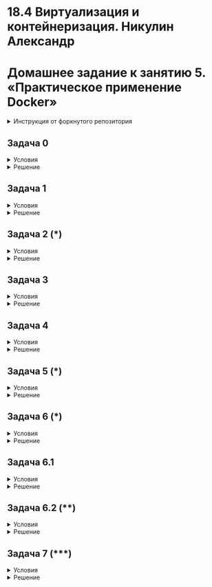 # 18.4 Виртуализация и контейнеризация.  Никулин Александр
# Домашнее задание к занятию 5. «Практическое применение Docker»

<details>
  <summary>Инструкция от форкнутого репозитория</summary>

  # shvirtd-example-python

  Example Flask-application for docker compose training.
  ## Installation
  First, you need to clone this repository:
  
  ```bash
  git clone https://github.com/netology-code/shvirtd-example-python.git
  ```
  
  Now, we will need to create a virtual environment and install all the dependencies:
  
  ```bash
  python3 -m venv venv  # on Windows, use "python -m venv venv" instead
  . venv/bin/activate   # on Windows, use "venv\Scripts\activate" instead
  pip install -r requirements.txt
  python main.py
  ```
  You need to run Mysql database and provide following ENV-variables for connection:  
  - DB_HOST (default: '127.0.0.1')
  - DB_USER (default: 'app')
  - DB_PASSWORD (default: 'very_strong')
  - DB_NAME (default: 'example')
  
  The applications will always running on http://localhost:5000.  
  To exit venv just type ```deactivate```
  
  ## License
  
  This project is licensed under the MIT License (see the `LICENSE` file for details).

  
</details>

## Задача 0
<details>
  <summary>Условия</summary>

  1. Убедитесь что у вас НЕ(!) установлен ```docker-compose```, для этого получите следующую ошибку от команды ```docker-compose --version```
  ```
  Command 'docker-compose' not found, but can be installed with:
  
  sudo snap install docker          # version 24.0.5, or
  sudo apt  install docker-compose  # version 1.25.0-1
  
  See 'snap info docker' for additional versions.
  ```
  В случае наличия установленного в системе ```docker-compose``` - удалите его.  
  2. Убедитесь что у вас УСТАНОВЛЕН ```docker compose```(без тире) версии не менее v2.24.X, для это выполните команду ```docker compose version```  
  
</details>
  
<details>
  <summary>Решение</summary>
    
  ![image](https://github.com/user-attachments/assets/efdffb45-2e79-4f9f-bd73-817a24c4769d)
  ![image](https://github.com/user-attachments/assets/d0164da7-79e2-4fd4-be49-b48f95e84b1b)
    
</details>

## Задача 1
<details>
  <summary>Условия</summary>

  1. Сделайте в своем github пространстве fork репозитория ```https://github.com/netology-code/shvirtd-example-python/blob/main/README.md```.   
  2. Создайте файл с именем ```Dockerfile.python``` для сборки данного проекта(для 3 задания изучите https://docs.docker.com/compose/compose-file/build/ ). Используйте базовый образ ```python:3.9-slim```. Протестируйте корректность сборки. Не забудьте dockerignore. 
  3. (Необязательная часть, *) Изучите инструкцию в проекте и запустите web-приложение без использования docker в venv. (Mysql БД можно запустить в docker run).
  4. (Необязательная часть, *) По образцу предоставленного python кода внесите в него исправление для управления названием используемой таблицы через ENV переменную.
</details>

<details>
  <summary>Решение</summary>

  * Подготовил текущую репу.
  * Подготовил файлы
    ** ![image](https://github.com/user-attachments/assets/ba6e0490-10ca-4077-b55e-e2daa21224ae)
    ** Докер файл 
      ```dockerfile
      FROM python:3.9-slim
      WORKDIR /app
      COPY requirements.txt ./
      RUN pip install -r requirements.txt
      COPY main.py ./
      CMD ["python", "main.py"]
      ```
  * Собрал образ
  * ![image](https://github.com/user-attachments/assets/1e6ee776-5064-4a6f-9fb1-b5fcb688bf20)
    
</details>

## Задача 2 (*)
<details>
  <summary>Условия</summary>  
  
  1. Создайте в yandex cloud container registry с именем "test" с помощью "yc tool".
       [Инструкция](https://cloud.yandex.ru/ru/docs/container-registry/quickstart/?from=int-console-help)
  2. Настройте аутентификацию вашего локального docker в yandex container registry.
  3. Соберите и залейте в него образ с python приложением из задания №1.
  4. Просканируйте образ на уязвимости.
  5. В качестве ответа приложите отчет сканирования.
  
</details>

<details>
  <summary>Решение</summary>

  * Настроил хранилище контейнеров
  * загрузил туда образ собранного прилоежния
  * ![image](https://github.com/user-attachments/assets/7d6c5ea7-8783-4bbe-813b-0b8c67f7f17a)
  * Запустил сканирование
  * ![image](https://github.com/user-attachments/assets/5f258a26-f99f-4cad-b6d6-68089365b730)
  * ![image](https://github.com/user-attachments/assets/f0a32ce7-bf1d-4318-859e-fd169fa4aa62)
  * ну такое себе...
  * Отчет по сканированию: [тут](https://github.com/ADNikulin/shvirtd_18-4/blob/main/vulnerabilities.csv)
  
</details>

## Задача 3

<details>
  <summary>Условия</summary>
  
  1. Изучите файл "proxy.yaml"
  2. Создайте в репозитории с проектом файл ```compose.yaml```. С помощью директивы "include" подключите к нему файл "proxy.yaml".
  3. Опишите в файле ```compose.yaml``` следующие сервисы: 
    
  - ```web```. Образ приложения должен ИЛИ собираться при запуске compose из файла ```Dockerfile.python``` ИЛИ скачиваться из yandex cloud container registry(из задание №2 со *). Контейнер должен работать в bridge-сети с названием ```backend``` и иметь фиксированный ipv4-адрес ```172.20.0.5```. Сервис должен всегда перезапускаться в случае ошибок.
  Передайте необходимые ENV-переменные для подключения к Mysql базе данных по сетевому имени сервиса ```web``` 
    
  - ```db```. image=mysql:8. Контейнер должен работать в bridge-сети с названием ```backend``` и иметь фиксированный ipv4-адрес ```172.20.0.10```. Явно перезапуск сервиса в случае ошибок. Передайте необходимые ENV-переменные для создания: пароля root пользователя, создания базы данных, пользователя и пароля для web-приложения.Обязательно используйте уже существующий .env file для назначения секретных ENV-переменных!
  4. Запустите проект локально с помощью docker compose , добейтесь его стабильной работы: команда ```curl -L http://127.0.0.1:8090``` должна возвращать в качестве ответа время и локальный IP-адрес. Если сервисы не стартуют воспользуйтесь командами: ```docker ps -a ``` и ```docker logs <container_name>``` . Если вместо IP-адреса вы получаете ```None``` --убедитесь, что вы шлете запрос на порт ```8090```, а не 5000.
  5. Подключитесь к БД mysql с помощью команды ```docker exec <имя_контейнера> mysql -uroot -p<пароль root-пользователя>```(обратите внимание что между ключем -u и логином root нет пробела. это важно!!! тоже самое с паролем) . Введите последовательно команды (не забываем в конце символ ; ): ```show databases; use <имя вашей базы данных(по-умолчанию example)>; show tables; SELECT * from requests LIMIT 10;```.  
  6. Остановите проект. В качестве ответа приложите скриншот sql-запроса.
   
</details>

<details>
  <summary>Решение</summary>

  * Подготовил compose (В работе использовал registry от яндекса)
    ```yaml
    include:
      - proxy.yaml

    services:
      db:
        image: mysql:8
        command: --mysql-native-password=ON
        restart: on-failure
        env_file:
          - .env
        environment:
          - MYSQL_ROOT_PASSWORD=${MYSQL_ROOT_PASSWORD}
          - MYSQL_DATABASE=test_db
          - MYSQL_USER=test_db
          - MYSQL_PASSWORD=${MYSQL_PASSWORD}
          - MYSQL_ROOT_HOST="%"
        volumes:
          - ./docker_volumes/mysql:/var/lib/mysql:delegated
        ports:
          - 3306:3306
        networks:
          backend:
            ipv4_address: 172.20.0.10
    
      web:
        image: cr.yandex/crpfpe6a9e3kk9f8np39/ip_hunter:latest
        restart: on-failure
        environment:
          - DB_HOST=db
          - DB_USER=test_db
          - DB_PASSWORD=${MYSQL_PASSWORD}
          - DB_NAME=test_db
        depends_on:
          - db
        ports:
          - 5000:5000
        networks:
          backend:
            ipv4_address: 172.20.0.5
    
    networks:
      backend:
        driver: bridge
        ipam:
          config:
          - subnet: 172.20.0.0/24
    ```
    * добился стабильности
      ![image](img/image.png)
    * ![image](https://github.com/user-attachments/assets/e41fea45-8abc-4005-a469-60c8a9ab5bea)
    * ![image](https://github.com/user-attachments/assets/ac08f8d0-d918-4216-9993-101d41c42977)
    * ![image](https://github.com/user-attachments/assets/1d77ffc6-a1fb-4779-b94f-39ed341dfd08)
    * ![image](https://github.com/user-attachments/assets/83f95519-2067-4570-a3f1-0c62849e256a)

</details>

## Задача 4
<details>
  <summary>Условия</summary>
  
  1. Запустите в Yandex Cloud ВМ (вам хватит 2 Гб Ram).
  2. Подключитесь к Вм по ssh и установите docker.
  3. Напишите bash-скрипт, который скачает ваш fork-репозиторий в каталог /opt и запустит проект целиком.
  4. Зайдите на сайт проверки http подключений, например(или аналогичный): ```https://check-host.net/check-http``` и запустите проверку вашего сервиса ```http://<внешний_IP-адрес_вашей_ВМ>:8090```. Таким образом трафик будет направлен в ingress-proxy.
  5. (Необязательная часть) Дополнительно настройте remote ssh context к вашему серверу. Отобразите список контекстов и результат удаленного выполнения ```docker ps -a```
  6. В качестве ответа повторите  sql-запрос и приложите скриншот с данного сервера, bash-скрипт и ссылку на fork-репозиторий.

</details>
  
<details>
    <summary>Решение</summary>
    
</details>

## Задача 5 (*)
<details>
  <summary>Условия</summary>
  
  1. Напишите и задеплойте на вашу облачную ВМ bash скрипт, который произведет резервное копирование БД mysql в директорию "/opt/backup" с помощью запуска в сети "backend" контейнера из образа ```schnitzler/mysqldump``` при помощи ```docker run ...``` команды. Подсказка: "документация образа."
  2. Протестируйте ручной запуск
  3. Настройте выполнение скрипта раз в 1 минуту через cron, crontab или systemctl timer. Придумайте способ не светить логин/пароль в git!!
  4. Предоставьте скрипт, cron-task и скриншот с несколькими резервными копиями в "/opt/backup"
    
</details>

<details>
  <summary>Решение</summary>
  
</details>

## Задача 6 (*)
<details>
  <summary>Условия</summary>
  
  Скачайте docker образ ```hashicorp/terraform:latest``` и скопируйте бинарный файл ```/bin/terraform``` на свою локальную машину, используя dive и docker save.
  Предоставьте скриншоты  действий.
  
</details>

<details>
  <summary>Решение</summary>
  
</details>

## Задача 6.1
<details>
  <summary>Условия</summary>
  
  Добейтесь аналогичного результата, используя docker cp.  
  Предоставьте скриншоты  действий .
  
</details>

<details>
  <summary>Решение</summary>
  
</details>

## Задача 6.2 (**)
<details>
  <summary>Условия</summary>
  
  Предложите способ извлечь файл из контейнера, используя только команду docker build и любой Dockerfile.
  Предоставьте скриншоты  действий.
  
</details>

<details>
  <summary>Решение</summary>
  
</details>

## Задача 7 (***)

<details>
  <summary>Условия</summary>
  
  Запустите ваше python-приложение с помощью runC, не используя docker или containerd.  
  Предоставьте скриншоты  действий .

</details>

<details>
  <summary>Решение</summary>
  
</details>
